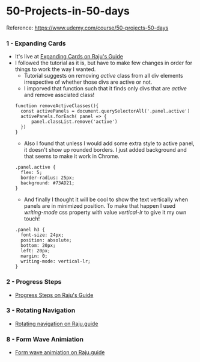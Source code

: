 # 50-Projects-in-50-days

Reference: https://www.udemy.com/course/50-projects-50-days

### 1 - Expanding Cards

- It's live at [Expanding Cards on Raju's Guide](https://raju.guide/1-expanding-cards)
- I followed the tutorial as it is, but have to make few changes in order for things to work the way I wanted.
  - Tutorial suggests on removing _active_ class from all div elements irrespective of whether those divs are active or not.
  - I imporved that function such that it finds only divs that are _active_ and remove assciated class!
  ```
  function removeActiveClasses(){
    const activePanels = document.querySelectorAll('.panel.active')
    activePanels.forEach( panel => {
        panel.classList.remove('active')
    })
  }
  ```
  - Also I found that unless I would add some extra style to active panel, it doesn't show up rounded borders. I just added background and that seems to make it work in Chrome.
  ```
  .panel.active {
    flex: 5;
    border-radius: 25px;
    background: #73AD21;
  }
  ```
  - And finally I thought it will be cool to show the text vertically when panels are in minimized position. To make that happen I used _writing-mode_ css property with value _vertical-lr_ to give it my own touch!
  ```
  .panel h3 {
    font-size: 24px;
    position: absolute;
    bottom: 20px;
    left: 20px;
    margin: 0;
    writing-mode: vertical-lr;
  }
  ```

### 2 - Progress Steps

- [Progress Steps on Raju's Guide](https://raju.guide/2-progress-steps)

### 3 - Rotating Navigation

- [Rotating navigation on Raju.guide](https://raju.guide/3-rotating-navigation)

### 8 - Form Wave Animiation

- [Form wave animiation on Raju.guide](https://raju.guide/8-form-wave-animation)
